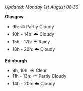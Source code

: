 *Updated: Monday 1st August 08:30*

**Glasgow**

* 9h: :partly_sunny: Partly Cloudy
* 10h - 14h: :cloud: Cloudy
* 15h - 17h: :umbrella: Rainy
* 18h - 20h: :cloud: Cloudy

**Edinburgh**

* 9h, 10h: :sunny: Clear
* 11h - 13h: :partly_sunny: Partly Cloudy
* 14h - 20h: :cloud: Cloudy
